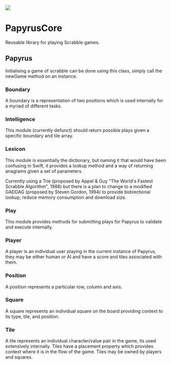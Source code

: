 ![](https://reposs.herokuapp.com/?path=ChrisAU/PapyrusCore)

# PapyrusCore
Reusable library for playing Scrabble games.

## Papyrus
Initialising a game of scrabble can be done using this class, simply call the newGame method on an instance.

### Boundary 
A boundary is a representation of two positions which is used internally for a myriad of different tasks.

### Intelligence
This module (currently defunct) should return possible plays given a specific boundary and tile array.

### Lexicon
This module is essentially the dictionary, but naming it that would have been confusing in Swift, it provides a lookup method and a way of returning anagrams given a set of parameters. 

Currently using a Trie (proposed by Appel & Guy "The World's Fastest Scrabble Algorithm", 1988) but there is a plan to change to a modified GADDAG (proposed by Steven Gordon, 1994) to provide bidirectional lookup, reduce memory consumption and download size.

### Play
This module provides methods for submitting plays for Papyrus to validate and execute internally.

### Player
A player is an individual user playing in the current instance of Papyrus, they may be either human or AI and have a score and tiles associated with them.

### Position
A position represents a particular row, column and axis.

### Square
A square represents an individual square on the board providing context to its type, tile, and position.

### Tile
A tile represents an individual character/value pair in the game, its used extensively internally. Tiles have a placement property which provides context where it is in the flow of the game. Tiles may be owned by players and squares.
